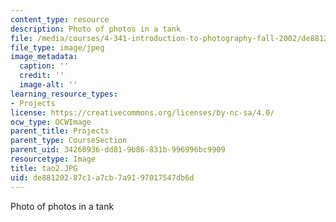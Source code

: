 ```yaml
---
content_type: resource
description: Photo of photos in a tank
file: /media/courses/4-341-introduction-to-photography-fall-2002/de88120287c1a7cb7a9197017547db6d_tao2.JPG
file_type: image/jpeg
image_metadata:
  caption: ''
  credit: ''
  image-alt: ''
learning_resource_types:
- Projects
license: https://creativecommons.org/licenses/by-nc-sa/4.0/
ocw_type: OCWImage
parent_title: Projects
parent_type: CourseSection
parent_uid: 34260936-dd81-9b86-831b-996996bc9909
resourcetype: Image
title: tao2.JPG
uid: de881202-87c1-a7cb-7a91-97017547db6d
---
```

Photo of photos in a tank